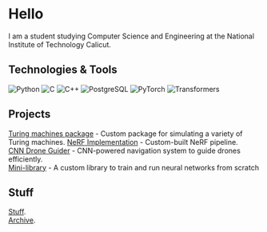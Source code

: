 # Hello

I am a student studying Computer Science and Engineering at the National Institute of Technology Calicut.

## Technologies & Tools
![Python](https://img.shields.io/badge/-Python-3776AB?logo=python&logoColor=white&style=flat-square)
![C](https://img.shields.io/badge/-C-00599C?logo=c&logoColor=white&style=flat-square)
![C++](https://img.shields.io/badge/-C++-00599C?logo=c%2B%2B&logoColor=white&style=flat-square)
![PostgreSQL](https://img.shields.io/badge/-PostgreSQL-336791?logo=postgresql&logoColor=white&style=flat-square)
![PyTorch](https://img.shields.io/badge/-PyTorch-EE4C2C?logo=pytorch&logoColor=white&style=flat-square)
![Transformers](https://img.shields.io/badge/-Transformers-FF9900?logo=huggingface&logoColor=white&style=flat-square)


## Projects

[Turing machines package](https:://github.com/R2D2-08/turmachpy) - Custom package for simulating a variety of Turing machines.
[NeRF Implementation](https://nerfsite.vercel.app/) - Custom-built NeRF pipeline.  
[CNN Drone Guider](https://github.com/R2D2-08/MiniDroneCNN) - CNN-powered navigation system to guide drones efficiently.  
[Mini-library](https://github.com/R2D2-08/minilib) - A custom library to train and run neural networks from scratch 

## Stuff
[Stuff](https://stuffaboutme.vercel.app/).  
[Archive](https://archivezzzs.vercel.app/).  
